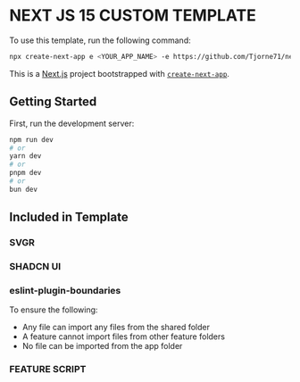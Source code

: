 # NEXT JS 15 CUSTOM TEMPLATE

To use this template, run the following command:

```bash
npx create-next-app e <YOUR_APP_NAME> -e https://github.com/Tjorne71/nextjs-15-template
```

This is a [Next.js](https://nextjs.org) project bootstrapped with [`create-next-app`](https://nextjs.org/docs/app/api-reference/cli/create-next-app).

## Getting Started

First, run the development server:

```bash
npm run dev
# or
yarn dev
# or
pnpm dev
# or
bun dev
```

## Included in Template

### SVGR

### SHADCN UI

### eslint-plugin-boundaries

To ensure the following:

- Any file can import any files from the shared folder
- A feature cannot import files from other feature folders
- No file can be imported from the app folder

### FEATURE SCRIPT
